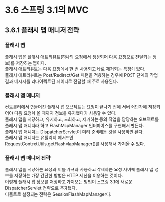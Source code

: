 # 3.6 스프링 3.1의 MVC

## 3.6.1 플래시 맵 매니저 전략

### 플래시 맵

플래시 맵은 플래시 애트리뷰트(하나의 요청에서 생성되어 다음 요청으로 전달되는 정보)를 저장하는 맵이다.  
플래시 애트리뷰트는 다음 요청에서 한 번 사용되고 바로 제거되는 특징이 있다.  
플래시 애트리뷰트는 Post/Redirect/Get 패턴을 적용하는 경우에 POST 단계의 작업 결과 메시지를 리다이렉트된 페이지로 전달할 때 주로 사용된다.

### 플래시 맵 매니저

컨트롤러에서 만들어진 플래시 맵 오브젝트는 요청이 끝나기 전에 서버 어딘가에 저장되어야 다음 요청이 올 때까지 정보를 유지했다가 사용할 수 있다.  
플래시 맵을 저장하고, 유지하고, 조회하고, 제거하는 등의 작업을 담당하는 오브젝트를 플래시 맵 매니저라 하고 FlashMapManager 인터페이스를 구현해서 만든다.  
플래시 맵 매니저는 DispatcherServlet이 미리 준비해둔 것을 사용하면 된다.  
플래시 맵 매니저는 유틸리티 메서드인 RequestContextUtils.getFlashMapManager()를 사용해서 가져올 수 있다.

### 플래시 맵 매니저 전략

플래시 맵을 저장하는 요청과 이를 가져와 사용하고 삭제하는 요청 사이에 플래시 맵 정보를 저장하는 가장 간단한 방법은 HTTP 세션을 이용하는 것이다.  
이렇게 플래시 맵 정보를 저장하고 가져오는 방법이 스프링 3.1에 새로운 DispatcherServlet 전략으로 추가됐다.  
디폴트로 설정되는 전략은 SessionFlashMapManager다.
